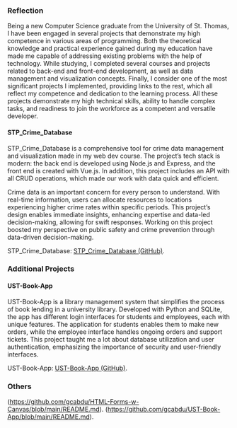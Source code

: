 ### Reflection

Being a new Computer Science graduate from the University of St. Thomas, I have been engaged in several projects that demonstrate my high competence in various areas of programming. Both the theoretical knowledge and practical experience gained during my education have made me capable of addressing existing problems with the help of technology. While studying, I completed several courses and projects related to back-end and front-end development, as well as data management and visualization concepts. Finally, I consider one of the most significant projects I implemented, providing links to the rest, which all reflect my competence and dedication to the learning process. All these projects demonstrate my high technical skills, ability to handle complex tasks, and readiness to join the workforce as a competent and versatile developer.

#### STP_Crime_Database

STP_Crime_Database is a comprehensive tool for crime data management and visualization made in my web dev course. The project’s tech stack is modern: the back end is developed using Node.js and Express, and the front end is created with Vue.js. In addition, this project includes an API with all CRUD operations, which made our work with data quick and efficient.

Crime data is an important concern for every person to understand. With real-time information, users can allocate resources to locations experiencing higher crime rates within specific periods. This project’s design enables immediate insights, enhancing expertise and data-led decision-making, allowing for swift responses. Working on this project boosted my perspective on public safety and crime prevention through data-driven decision-making.

STP_Crime_Database: [STP_Crime_Database (GitHub)](https://github.com/gcabdu/STP_Crime_Database).

### Additional Projects

#### UST-Book-App

UST-Book-App is a library management system that simplifies the process of book lending in a university library. Developed with Python and SQLite, the app has different login interfaces for students and employees, each with unique features. The application for students enables them to make new orders, while the employee interface handles ongoing orders and support tickets. This project taught me a lot about database utilization and user authentication, emphasizing the importance of security and user-friendly interfaces.

UST-Book-App: [UST-Book-App (GitHub)](https://github.com/gcabdu/UST-Book-App).

### Others

(https://github.com/gcabdu/HTML-Forms-w-Canvas/blob/main/README.md).
(https://github.com/gcabdu/UST-Book-App/blob/main/README.md).




